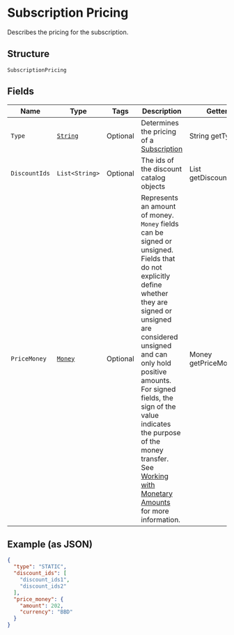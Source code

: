 
# Subscription Pricing

Describes the pricing for the subscription.

## Structure

`SubscriptionPricing`

## Fields

| Name | Type | Tags | Description | Getter |
|  --- | --- | --- | --- | --- |
| `Type` | [`String`](../../doc/models/subscription-pricing-type.md) | Optional | Determines the pricing of a [Subscription](../../doc/models/subscription.md) | String getType() |
| `DiscountIds` | `List<String>` | Optional | The ids of the discount catalog objects | List<String> getDiscountIds() |
| `PriceMoney` | [`Money`](../../doc/models/money.md) | Optional | Represents an amount of money. `Money` fields can be signed or unsigned.<br>Fields that do not explicitly define whether they are signed or unsigned are<br>considered unsigned and can only hold positive amounts. For signed fields, the<br>sign of the value indicates the purpose of the money transfer. See<br>[Working with Monetary Amounts](https://developer.squareup.com/docs/build-basics/working-with-monetary-amounts)<br>for more information. | Money getPriceMoney() |

## Example (as JSON)

```json
{
  "type": "STATIC",
  "discount_ids": [
    "discount_ids1",
    "discount_ids2"
  ],
  "price_money": {
    "amount": 202,
    "currency": "BBD"
  }
}
```


